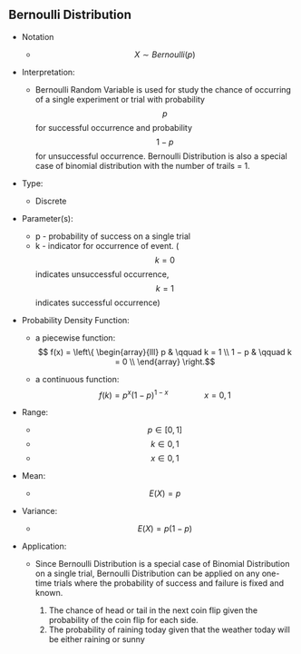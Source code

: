 ## Bernoulli Distribution



* Notation
	* $$X ∼ Bernoulli(p)$$


* Interpretation: 

	* Bernoulli Random Variable is used for study the chance of occurring of a single experiment or trial with probability $$p$$ for successful occurrence and probability $$1-p$$ for unsuccessful occurrence. Bernoulli Distribution is also a special case of binomial distribution with the number of trails = 1.


* Type: 
	* Discrete


* Parameter(s):
	* p - probability of success on a single trial
	* k - indicator for occurrence of event. ($$k = 0$$ indicates unsuccessful occurrence, $$k = 1$$ indicates successful occurrence)

  
* Probability Density Function:
	
	* a piecewise function:
		$$ f(x) = 
       \left\{
       \begin{array}{lll}
         p & \qquad k = 1 \\
         1 − p & \qquad k = 0 \\
       \end{array}
       \right.$$
       
	* a continuous function:
	$$f(k) = p ^ {x} (1 - p) ^ {1 - x} \qquad \qquad x = 0, 1$$

	
	
* Range: 
	* $$p \in [0, 1]$$
	* $$ k \in {0, 1}$$
	* $$ x \in 0,1$$


* Mean: 
	* $$E(X) = p$$


* Variance:
	* $$E(X) = p(1 - p)$$
	 

* Application:
	
	* Since Bernoulli Distribution is a special case of Binomial Distribution on a single trial, Bernoulli Distribution can be applied on any one-time trials where the probability of success and failure is fixed and known. 
	
		1. The chance of head or tail in the next coin flip given the probability of the coin flip for each side.
		2. The probability of raining today given that the weather today will be either raining or sunny
